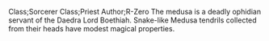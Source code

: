 Class;Sorcerer Class;Priest Author;R-Zero
The medusa is a deadly ophidian servant of the Daedra Lord Boethiah. Snake-like Medusa tendrils collected from their heads have modest magical properties.
